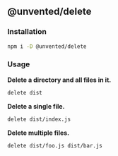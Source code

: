 ## @unvented/delete

### Installation

```bash
npm i -D @unvented/delete
```

### Usage

**Delete a directory and all files in it.**

```bash
delete dist
```

**Delete a single file.**

```bash
delete dist/index.js
```

**Delete multiple files.**

```bash
delete dist/foo.js dist/bar.js
```
